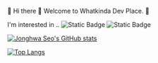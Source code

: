 👋 Hi there 👋
Welcome to Whatkinda Dev Place. 🦉

I'm interested in ..
![Static Badge](https://img.shields.io/badge/Java-964b00) ![Static Badge](https://img.shields.io/badge/Spring-green)

[![Jonghwa Seo's GitHub stats](https://github-readme-stats.vercel.app/api?username=whatkinda&show_icons=true&hide=contribs&theme=merko)](https://github.com/whatkinda/github-readme-stats)

[![Top Langs](https://github-readme-stats.vercel.app/api/top-langs/?username=whatkinda&layout=compact&custom_title=Languages&bg_color=000&title_color=fff&text_color=fff)](https://github.com/whatkinda/github-readme-stats)

